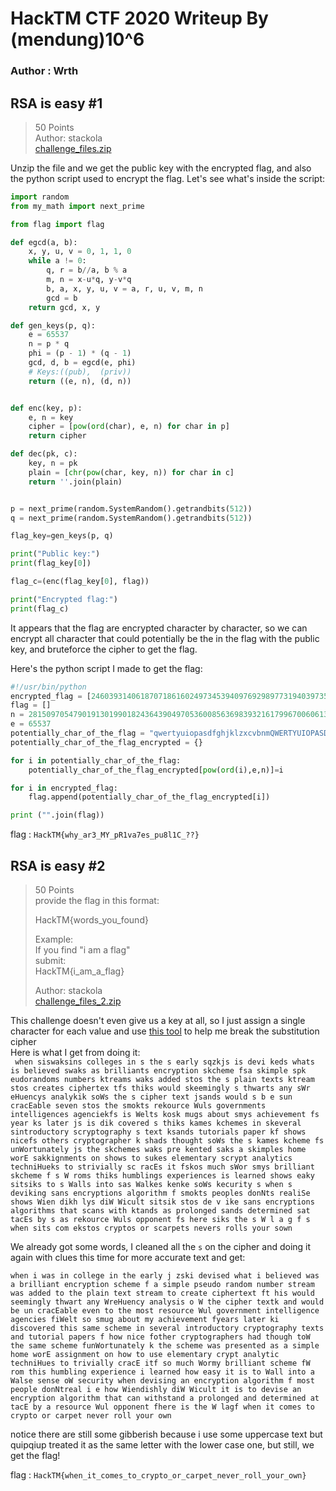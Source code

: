 # HackTM CTF 2020 Writeup By (mendung)10^6
### Author : Wrth
## RSA is easy #1
> 50 Points    
> Author: stackola  
> [challenge_files.zip](https://ctfx.hacktm.ro/download?file_key=2023e147783e820d50f4c90beee184e9dec203d9ad556013a9b3f2299b1044cf&team_key=f97dec9c20bf2f052fd05ffe394ebf025ac133286e0488702c39b07ec5b7629)  
  
Unzip the file and we get the public key with the encrypted flag, and also the python script used to encrypt the flag. Let's see what's inside the script:  
```python
import random
from my_math import next_prime

from flag import flag

def egcd(a, b):
    x, y, u, v = 0, 1, 1, 0
    while a != 0:
        q, r = b//a, b % a
        m, n = x-u*q, y-v*q
        b, a, x, y, u, v = a, r, u, v, m, n
        gcd = b
    return gcd, x, y

def gen_keys(p, q):
    e = 65537
    n = p * q
    phi = (p - 1) * (q - 1)
    gcd, d, b = egcd(e, phi)
    # Keys:((pub),  (priv))
    return ((e, n), (d, n))


def enc(key, p):
    e, n = key
    cipher = [pow(ord(char), e, n) for char in p]
    return cipher

def dec(pk, c):
    key, n = pk
    plain = [chr(pow(char, key, n)) for char in c]
    return ''.join(plain)


p = next_prime(random.SystemRandom().getrandbits(512))
q = next_prime(random.SystemRandom().getrandbits(512))

flag_key=gen_keys(p, q)

print("Public key:")
print(flag_key[0])

flag_c=(enc(flag_key[0], flag))

print("Encrypted flag:")
print(flag_c)
```  
  
It appears that the flag are encrypted character by character, so we can encrypt all character that could potentially be the in the flag with the public key, and bruteforce the cipher to get the flag.  
  
Here's the python script I made to get the flag:
```python
#!/usr/bin/python
encrypted_flag = [24603931406187071861602497345394097692989773194039735745762181586628499407802825983901643034231448504738113184470035863824128031443012073830520233613935485192804104698999763287388765215634314977991988580048221541560353418280294402691661980705832590960497587810514295642811714680627768268704899874164681718449, 11226318059664066669163529308725576208632153806776762372429671026861927737060205604020741904348343722215670471225630839065129589767356765848271000166982882271636977663052775953958080543340165408211633442938366994031562890034541604362383645601883118173819506187865617998294930587997187071040181458961091560176, 15645290594995180815865397749136800126080704684884296404807344870555186823350216705796063922278419585484662234210001661578549560411864952462380096494781766394542247609648743673312823946783517115542404474786395934886667795692210287283039316418126796934535150832709500306153601987121172178183970841498331059732, 24345863558959407738249127568820138362115734211146549194534219311913032290216606859385934708675962835857804566049600710875035366973110422262131331932310524891713319358676673958738776644229757625523955354996402750265022578843637525183704187498194489645838490640529841182709661371499013082259193633000753627261, 9620679224297488175028367924764722982789333194446063577221477359704180638294602848741035585656113543497776415635770748468725814916994577398023154224563920936523717884116880223345204061598438291740007518025998041449406726084042681798053863495542392481059281588020105313791046017356493739244555377217866496734, 1681724029430984846089508679185107538104072555994133932050319175633667369916570440070548756805254789524599169177371471218251246349461689959989338169394649813424706418737543924129213419625988100326558802566046751879531469160120914735332858786199496335523515150741728027296830843112416558460932541777024522279, 20629854768856798537062426042570334097651328955665698429979954410631113160492201197690192324881508105172595216229624523572595589920695165876501026993810936392510720968159305964832449680889041278532807173859579419197780294984519222830572413180237776797800176462492384318120546495539728732366110782215071262307, 7440918084186181327822271261394344901791253526257166181264874776746516620936925799031445704193589071453959493392065321806281801023425299535553522582376879027448581379760896052013060957519595664095702210758316558762834545655992756483227787274192094065257224706388623944855362716578806372564148647945479173348, 5097867843777034076271397095201528351784693372027998615436445410912131141882225577577253530396333413579756394884096318434100382509189974240357351425474190558456256750742731090012822064840481143528081027106843123030275420215136304130321013605031261372665636366377162666476737296028608455229357416005773064242, 10420107412794383499391199999666100864853724770814620968725971207705900061273163202891569477729023724554388008575891113425781557296798472693974759813058067631655217722786373465395279381307973425004404348124524059844749313287030234750535347511172780349725636807760402334957881556461382950021814486095167001394, 20895198446192697825002890636650624361863759520944494391240191454443921345578043873584884838772334163748883476104011030592329948454531053024873263786017045083052443924403769542324123323834338391361149767913830998218951574784777785739566046139742309557536025214334831372509789246522325522982945241815388133477, 11226318059664066669163529308725576208632153806776762372429671026861927737060205604020741904348343722215670471225630839065129589767356765848271000166982882271636977663052775953958080543340165408211633442938366994031562890034541604362383645601883118173819506187865617998294930587997187071040181458961091560176, 16657126895659048065404729920028465477385009450133540950695155983380795627778054526133891673615252510518969355629562948102050307259107355106086468465392660721567070464708776158039303608428552547481825035736610837329720474688421062759594907620576318249542577396722737724172954532394471909440668625218820801756, 11113777356910731413424023299582648618258376222028450254478672148119889617557563576704932635131420845868165014982665717620845578039880527701593963719893467068820107811384041511295664833904504511210342105242330522375476482706044695838957591685781703894244561607764476555630573446589408768780659378128082633769, 20895198446192697825002890636650624361863759520944494391240191454443921345578043873584884838772334163748883476104011030592329948454531053024873263786017045083052443924403769542324123323834338391361149767913830998218951574784777785739566046139742309557536025214334831372509789246522325522982945241815388133477, 1681724029430984846089508679185107538104072555994133932050319175633667369916570440070548756805254789524599169177371471218251246349461689959989338169394649813424706418737543924129213419625988100326558802566046751879531469160120914735332858786199496335523515150741728027296830843112416558460932541777024522279, 5237767970074646857079948735567615361735616179074197239639640947679550920349684166643572837235712904929824521258264241503059989875517915784117038966236672390569320206379357882906463342282254405974383459878863044723383164329146669331810709270455492110346838097216174137176255793792848357953314563364460847842, 20895198446192697825002890636650624361863759520944494391240191454443921345578043873584884838772334163748883476104011030592329948454531053024873263786017045083052443924403769542324123323834338391361149767913830998218951574784777785739566046139742309557536025214334831372509789246522325522982945241815388133477, 2141625583250052666579569568613448089970148215959031795439930595139028085767825695294403905882459409861220995951141855281841435481587946825079031782977651718402048988278639212978854590412709087674713750292922397103941195760574072700517109381299788645871729355745594573785064162048047595009933642068871994670, 278354276293884030290100330445865286604723740111170856624965259573282278044823323212960304154629174664076141280100412502135750130875356944835909175355370317285768658282746817782130476757714384697086179400629156643250500432197002583758692394681401772203578628635926749457621478296182304772136118691761841359, 6039667595601233082552071610487048398346324705021423176423484623705376133358539134558362499891954091431687578305623106726900655384011241742715735786166290331136153240702822544221903404870992713778423167867663948083662620087859096707381620051266745156545213726214080049764382107442159825610310695543673475542, 21353765873487781085375016306418205544750755310255410963646737671193146222650262290683259548572190880304009015662963424520575937651278866672082973874806201031606257157229306007587966460187818647603633973019548401357989358306250139692325474674826791149726161678649996852062656272851387461089863388359261125336, 11226318059664066669163529308725576208632153806776762372429671026861927737060205604020741904348343722215670471225630839065129589767356765848271000166982882271636977663052775953958080543340165408211633442938366994031562890034541604362383645601883118173819506187865617998294930587997187071040181458961091560176, 20576388598886140095325204584799302384454378372204683348252463729525849583734948105765087991438423260690623246579570440405616572326057536248148020737810766134083795050076636686776809469271643188562482921546497071402873405706504773345621716428511481598704631451463399778602486417840466985891815649711178813963, 17347447662661486040040289855519394974371562320877472776529836975445205017304164550202099250096382852783253959549113036367974281750823938616836362593312254792770954856762797438690474329666549947795964992533463700161635382925555835347885819042031312006167190561233042383984087765920275010577545908085026177611, 11788628214684738246695632901992250075758959059858474645166125685861157046466064692980236734739634298802473894878268029860203026238925142258303727438570051822763330338744774300757888262747314093511013562545738571326771345495509434761853742569509480619380000424215527153118231084573851377049921456961916278761, 20895198446192697825002890636650624361863759520944494391240191454443921345578043873584884838772334163748883476104011030592329948454531053024873263786017045083052443924403769542324123323834338391361149767913830998218951574784777785739566046139742309557536025214334831372509789246522325522982945241815388133477, 2141625583250052666579569568613448089970148215959031795439930595139028085767825695294403905882459409861220995951141855281841435481587946825079031782977651718402048988278639212978854590412709087674713750292922397103941195760574072700517109381299788645871729355745594573785064162048047595009933642068871994670, 2710029303357232932696197225263692040597986927359269224740812600224998707144266259851604978553286889767425982708691908438984279442981540971935737617354609856642312100797081348174935195638083002333058089328102430432526612805955273581245352312630845237670744276402867230550537275379675828467791243032108754996, 19981107233593350929447953514006501458466479260151660185153999799085657467921097940751860717309377498501638075002136637344148955811617399850718322497572421311807629329642551519284713638882025500074565475569618691516951449764680555447185364165687596161053684299589053909233984617244886185728811651967713024530, 3975884358027162862622932959187611984655247354547659825042810425039322096401899672988989768997134724085482147901304365437476311647149733392577446833370358728610677436154877051592307539990184750467273668379065865808900410057533079113476991204462719784464847498582643056503810805516315622314948257403761762299, 6039667595601233082552071610487048398346324705021423176423484623705376133358539134558362499891954091431687578305623106726900655384011241742715735786166290331136153240702822544221903404870992713778423167867663948083662620087859096707381620051266745156545213726214080049764382107442159825610310695543673475542, 14296542628093736444815382636071360035549021313467366701986569710120268508807886041986007828960248665683292143486565404978073122476968882030310174125355932205646388813061197657253533595700948593692407928813318978600474254105007396254987998953819782624738628334271910759242195864082910860797444993756044746481, 20895198446192697825002890636650624361863759520944494391240191454443921345578043873584884838772334163748883476104011030592329948454531053024873263786017045083052443924403769542324123323834338391361149767913830998218951574784777785739566046139742309557536025214334831372509789246522325522982945241815388133477, 7983594351048693624291138893287137601848867970873700373034058935656045095987011116108642350616654713531373295621458596238107660073931212524833777531450461876588350132328332972361857441613098452082271331281504722310376573085001395356078670960667878342134517577992585442881605030717788248137764480486762452442, 7983594351048693624291138893287137601848867970873700373034058935656045095987011116108642350616654713531373295621458596238107660073931212524833777531450461876588350132328332972361857441613098452082271331281504722310376573085001395356078670960667878342134517577992585442881605030717788248137764480486762452442, 23267174349531278768420819619439317179083929128083924515569762521057285892931325108327037262091624670335579302436476096123152288550738706103166820604983405317430467198343871458522070337902643863890959573514405066297449924638838605501211486861582957963752388608487593217237563529201436917108304692859773404548]
flag = []
n = 28150970547901913019901824364390497053600856369839321617996700606130553862041378369018779003752433356889118526332329074054728613209407037089320809898343953157935211086135010436283805891893636870991411236307901650696221491790470635225076251966300189483160148297407974155121570252648252906976186499329924342873
e = 65537
potentially_char_of_the_flag = "qwertyuiopasdfghjklzxcvbnmQWERTYUIOPASDFGHJKLZXCVBNM1234567890!@$^_?{}"
potentially_char_of_the_flag_encrypted = {}

for i in potentially_char_of_the_flag:
    potentially_char_of_the_flag_encrypted[pow(ord(i),e,n)]=i

for i in encrypted_flag:
    flag.append(potentially_char_of_the_flag_encrypted[i])

print ("".join(flag))
```
  
flag : `HackTM{why_ar3_MY_pR1va7es_pu8l1C_??}`  
  
## RSA is easy #2 
> 50 Points  
> provide the flag in this format:  
>  
> HackTM{words_you_found}  
>  
> Example:  
> If you find "i am a flag"  
> submit:  
> HackTM{i_am_a_flag}  
>  
> Author: stackola  
> [challenge_files_2.zip](https://ctfx.hacktm.ro/download?file_key=9f5e9e2df1dd17b3599feed90b6b90b591faea6ca37b6c221fd96e623b9971af&team_key=f97dec9c20bf2f052fd05ffe394ebf025ac133286e0488702c39b07ec5b76291)  

This challenge doesn't even give us a key at all, so I just assign a single character for each value and use [this tool](https://quipqiup.com/) to help me break the substitution cipher  
Here is what I get from doing it:  
```	when siswaksins colleges in s the s early sqzkjs is devi keds whats is believed swaks as brilliants encryption skcheme fsa skimple spk eudorandoms numbers ktreams waks added stos the s plain texts ktream stos creates ciphertex tfs thiks would skeemingly s thwarts any sWr eHuencys analykik soWs the s cipher text jsands would s b e sun cracEable seven stos the smokts rekource Wuls governments intelligences agenciekfs is Welts kosk mugs about smys achievement fs year ks later js is dik covered s thiks kames kchemes in skeveral sintroductory scryptography s text ksands tutorials paper kf shows nicefs others cryptographer k shads thought soWs the s kames kcheme fs unWortunately js the skchemes waks pre kented saks a skimples home worE sakkignments on shows to sukes elementary scrypt analytics techniHueks to strivially sc racEs it fskos much sWor smys brilliant skcheme f s W roms thiks humblings experiences is learned shows eaky sitsiks to s Walls into sas Walkes kenke soWs kecurity s when s deviking sans encryptions algorithm f smokts peoples donNts realiSe shows Wien dikh lys diW Wicult sitsik stos de v ike sans encryptions algorithms that scans with ktands as prolonged sands determined sat tacEs by s as rekource Wuls opponent fs here siks the s W l a g f s when sits com ekstos cryptos or scarpets nevers rolls your sown```  

We already got some words, I cleaned all the `s` on the cipher and doing it again with clues this time for more accurate text and get:  

```when i was in college in the early j zski devised what i believed was a brilliant encryption scheme f a simple pseudo random number stream was added to the plain text stream to create ciphertext ft his would seemingly thwart any WreHuency analysis o W the cipher textk and would be un cracEable even to the most resource Wul government intelligence agencies fiWelt so smug about my achievement fyears later ki discovered this same scheme in several introductory cryptography texts and tutorial papers f how nice fother cryptographers had though toW the same scheme funWortunately k the scheme was presented as a simple home worE assignment on how to use elementary crypt analytic techniHues to trivially cracE itf so much Wormy brilliant scheme fW rom this humbling experience i learned how easy it is to Wall into a Walse sense oW security when devising an encryption algorithm f most people donNtreal i e how Wiendishly diW Wicult it is to devise an encryption algorithm that can withstand a prolonged and determined at tacE by a resource Wul opponent fhere is the W lagf when it comes to crypto or carpet never roll your own```  

notice there are still some gibberish because i use some uppercase text but quipqiup treated it as the same letter with the lower case one, but still, we get the flag!  

flag : `HackTM{when_it_comes_to_crypto_or_carpet_never_roll_your_own}`  